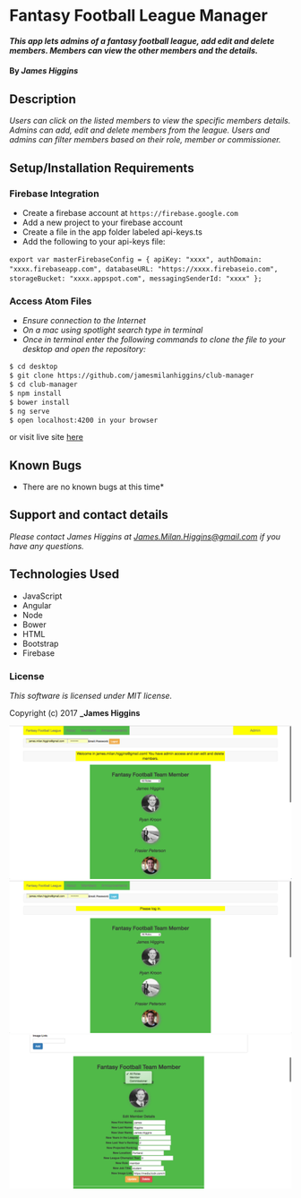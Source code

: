 # Fantasy Football League Manager

#### _This app lets admins of a fantasy football league, add edit and delete members. Members can view the other members and the details._

#### By _**James Higgins**_

## Description

_Users can click on the listed members to view the specific members details. Admins can add, edit and delete members from the league. Users and admins can filter members based on their role, member or commissioner._

## Setup/Installation Requirements

### Firebase Integration

* Create a firebase account at `https://firebase.google.com`
* Add a new project to your firebase account
* Create a file in the app folder labeled api-keys.ts
* Add the following to your api-keys file:

`export var masterFirebaseConfig = {
    apiKey: "xxxx",
    authDomain: "xxxx.firebaseapp.com",
    databaseURL: "https://xxxx.firebaseio.com",
    storageBucket: "xxxx.appspot.com",
    messagingSenderId: "xxxx"
  };
`
### Access Atom Files

* _Ensure connection to the Internet_
* _On a mac using spotlight search type in terminal_
* _Once in terminal enter the following commands to clone the file to your desktop and open the repository:_
```
$ cd desktop
$ git clone https://github.com/jamesmilanhiggins/club-manager
$ cd club-manager
$ npm install
$ bower install
$ ng serve
$ open localhost:4200 in your browser
```
or visit live site [here]()


## Known Bugs

* There are no known bugs at this time*


## Support and contact details

_Please contact James Higgins at James.Milan.Higgins@gmail.com if you have any questions._

## Technologies Used

* JavaScript
* Angular
* Node
* Bower
* HTML
* Bootstrap
* Firebase

### License

*This software is licensed under MIT license.*

Copyright (c) 2017 **_James Higgins**

![Homepage not logged in](src/assets/images/logged-in.png)
![homepage logged in](src/assets/images/logged-out.png)
![pipe](src/assets/images/pipe.png)
